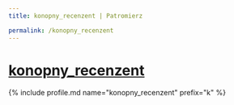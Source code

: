 ```yaml
---
title: konopny_recenzent | Patromierz

permalink: /konopny_recenzent
---
```


# [konopny_recenzent](https://patronite.pl/konopny_recenzent)

{% include profile.md name="konopny_recenzent" prefix="k" %}
